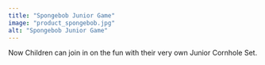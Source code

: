 ```yaml
---
title: "Spongebob Junior Game"
image: "product_spongebob.jpg"
alt: "Spongebob Junior Game"
---
```


Now Children can join in on the fun with their very own Junior Cornhole Set.
